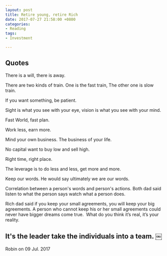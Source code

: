 ```yaml
---
layout: post
title: Retire young, retire Rich
date: 2017-07-27 21:58:00 +0800
categories:
- Reading
tags:
- Investment

---
```


## Quotes

There is a will, there is away.

There are two kinds of train. One is the fast train, The other one is slow train.

If you want something, be patient.

Sight is what you see with your eye, vision is what you see with your mind.

Fast World, fast plan.

Work less, earn more.

Mind your own business. The business of your life.

No capital want to buy low and sell high.

Right time, right place.

The leverage is to do less and less, get more and more.

Keep our words. He would say ultimately we are our words. 

Correlation between a person's words and person's actions. Both dad said listen to what the person says watch what a person does.

Rich dad said if you keep your small agreements, you will keep your big agreements. A person who cannot keep his or her small agreements could never have bigger dreams come true. 
What do you think it’s real, it’s your reality.

It's the leader take the individuals into a team.
￼
----

Robin on 09 Jul. 2017